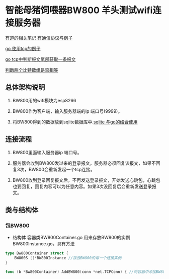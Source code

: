 智能母猪饲喂器BW800 羊头测试wifi连接服务器
===========================================

[有道的相关笔记 有通信协议与例子](http://note.youdao.com/share/?id=2653313eba0d99860e54722c7ff45291&type=note)

[go 使用tcp的例子](http://note.youdao.com/share/?id=4069cd11a0ae1495a79e8a62f689470b&type=note)

[go tcp中判断报文尾部获取一条报文](http://note.youdao.com/share/?id=56d0dcacf0a823701042b4addb6ecd42&type=note)

[判断两个比特数组是否相等](http://note.youdao.com/share/?id=46e0bb9570c6b0b72caa1e72605b0ef8&type=note)

总体架构说明
-----------
1. BW800用的wifi模块为esp8266

2. BW800作为客户端，输入服务器端的ip 端口号(9999)。

3. 将BW800得到的数据放到sqlite数据库中.[sqlite 与go的结合使用](http://note.youdao.com/share/?id=52ad9474de0a5b76ca76928a92ab6e5e&type=note)

连接流程
-------------
1. BW800里面输入服务器ip 端口号。

2. 服务器会收到BW800发过来的登录报文，服务器必须回复该报文，如果不回复3次，BW800会重新发起一个tcp连接。

3. BW800收到登录回复报文后，不再发送登录报文，开始发送心跳包，心跳包也要回复，回复内容可以为任意内容。如果3次没回复后会重新发送登录报文。

类与结构体
------------
### 包BW800
* 结构体 容器类BW800Container.go
	用来存放BW800的实例BW800Instance.go，具有方法

```go
type Bw800Container struct {
	BW800S []*BW800Instance //存放BW800的每一个连接实例
}

func (b *Bw800Container) AddBW800(conn *net.TCPConn) { //向容器中添加BW800的实例
```
